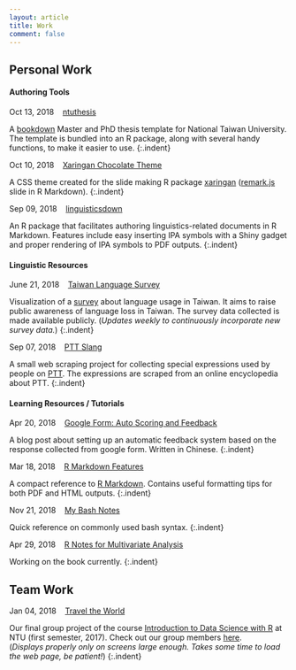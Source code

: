 ```yaml
---
layout: article
title: Work
comment: false
---
```

<!-- Jan. Feb. Mar. Apr. May Jun. Jul. Aug. Sep. Oct. Nov. Dec.  -->

<style>
    tab0 { padding-left: 1.1em; }
    tab1 { padding-left: 4em; }
    tab2 { padding-left: 8em; }
    ul {list-style-image: none;}
    p.indent{
      font-size: 0.9em;
    	padding-left: 1.1em;
    	padding-bottom: 1em;
      margin-top: -0.7em;
    }
</style>

## Personal Work

#### Authoring Tools

Oct 13, 2018 &nbsp;&nbsp; [ntuthesis](https://liao961120.github.io/ntuthesis)

A [bookdown](https://bookdown.org/yihui/bookdown/) Master and PhD thesis template for National Taiwan University. The template is bundled into an R package, along with several handy functions, to make it easier to use.
{:.indent}

Oct 10, 2018 &nbsp;&nbsp; [Xaringan Chocolate Theme](https://liao961120.github.io/slides/xaringan/)

A CSS theme created for the slide making R package [xaringan](https://github.com/yihui/xaringan) ([remark.js](https://github.com/gnab/remark) slide in R Markdown).
{:.indent}

Sep 09, 2018 &nbsp;&nbsp; [linguisticsdown](https://liao961120.github.io/linguisticsdown)

An R package that facilitates authoring linguistics-related documents in R Markdown. Features include easy inserting IPA symbols with a Shiny gadget and proper rendering of IPA symbols to PDF outputs.
{:.indent}


#### Linguistic Resources

June 21, 2018 &nbsp;&nbsp; [Taiwan Language Survey](https://twlangsurvey.github.io/main/)  

Visualization of a [survey](https://docs.google.com/forms/d/e/1FAIpQLSdrZbbh8XHLYBlLFag8_MGJBtDjvDq-32wwGkvHxYzR2brixg/viewform) about language usage in Taiwan. It aims to raise public awareness of language loss in Taiwan. The survey data collected is made available publicly.
(*Updates weekly to continuously incorporate new survey data.*)
{:.indent}


Sep 07, 2018 &nbsp;&nbsp; [PTT Slang](https://liao961120.github.io/PTT-scrapy/)

A small web scraping project for collecting special expressions used by people on [PTT](https://en.wikipedia.org/wiki/PTT_Bulletin_Board_System). The expressions are scraped from an online encyclopedia about PTT.
{:.indent}



#### Learning Resources / Tutorials

Apr 20, 2018 &nbsp;&nbsp; [Google Form: Auto Scoring and Feedback](https://liao961120.github.io/2018/04/20/gsheet_survey.html)  

A blog post about setting up an automatic feedback system based on the response collected from google form. Written in Chinese.
{:.indent}

Mar 18, 2018 &nbsp;&nbsp; [R Markdown Features](https://liao961120.github.io/notes/rmd_features.html)  

A compact reference to [R Markdown](https://rmarkdown.rstudio.com/). Contains useful formatting tips for both PDF and HTML outputs.
{:.indent}

Nov 21, 2018 &nbsp;&nbsp; [My Bash Notes](https://liao961120.github.io/notes/mylinux.html)

Quick reference on commonly used bash syntax.
{:.indent}

Apr 29, 2018 &nbsp;&nbsp; [R Notes for Multivariate Analysis](https://liao961120.github.io/MVA)  

Working on the book currently.
{:.indent}


## Team Work

Jan 04, 2018 &nbsp;&nbsp; [Travel the World](https://rlads2017g1.github.io/presentation.html)  

Our final group project of the course [Introduction to Data Science with R](https://nol2.aca.ntu.edu.tw/nol/coursesearch/print_table.php?course_id=142%20U0750&class=&dpt_code=1420&ser_no=76601&semester=106-1&lang=CH) at NTU (first semester, 2017). Check out our group members [here](https://rlads2017g1.github.io).  
(*Displays properly only on screens large enough. Takes some time to load the web page, be patient!*)
{:.indent}
